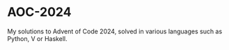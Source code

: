 # AOC-2024
My solutions to Advent of Code 2024, solved in various languages such as Python, V or Haskell.
